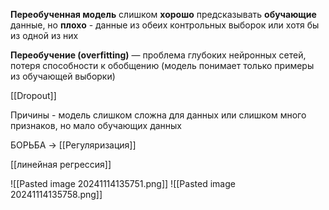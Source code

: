 **Переобученная модель** слишком **хорошо** предсказывать **обучающие** данные, но **плохо** - данные из обеих контрольных выборок или хотя бы из одной из них

**Переобучение (overfitting)** — проблема глубоких нейронных сетей, потеря
способности к обобщению (модель понимает только примеры из обучающей
выборки)

[[Dropout]]


Причины - модель слишком сложна для данных или слишком много признаков, но мало обучающих данных

БОРЬБА -> [[Регуляризация]]


[[линейная регрессия]]

![[Pasted image 20241114135751.png]]
![[Pasted image 20241114135758.png]]

